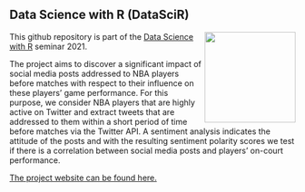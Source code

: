 ## Data Science with R (DataSciR) 
<img src="https://brain.cs.uni-magdeburg.de/kmd/DataSciR/figures/datascir_w300.png" width="160px" align="right">

This github repository is part of the [Data Science with R](https://brain.cs.uni-magdeburg.de/kmd/DataSciR/ "Data Science with R") seminar 2021. 

The project aims to discover a significant impact of social media posts addressed to NBA players before matches with respect to their influence on these players’ game performance. For this purpose, we consider NBA players that are highly active on Twitter and extract tweets that are addressed to them within a short period of time before matches via the Twitter API. A sentiment analysis indicates the attitude of the posts and with the resulting sentiment polarity scores we test if there is a correlation between social media posts and players’ on-court performance.

[The project website can be found here.](https://jannikgreif.github.io/DataSciR_2021/)
